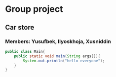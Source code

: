 # Group project
## Car store
### Members: Yusufbek, Ilyoskhoja, Xusniddin


```java
public class Main{
    public static void main(String args[]){
        System.out.println("hello everyone");
    }
}
```